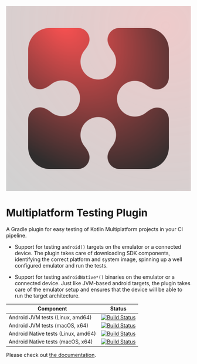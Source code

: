 ![Project logo](assets/logo.svg)

# Multiplatform Testing Plugin

A Gradle plugin for easy testing of Kotlin Multiplatform projects in your CI pipeline.

- Support for testing `android()` targets on the emulator or a connected device.
  The plugin takes care of downloading SDK components, identifying the correct platform
  and system image, spinning up a well configured emulator and run the tests.

- Support for testing `androidNative*()` binaries on the emulator or a connected device.
  Just like JVM-based android targets, the plugin takes care of the emulator setup
  and ensures that the device will be able to run the target architecture.

|Component|Status|
|--------|-------|
|Android JVM tests (Linux, amd64)|[![Build Status](https://api.cirrus-ci.com/github/deepmedia/multiplatform-testing.svg?task=AndroidJvm%20Tests%20%28linux%29&script=test)](https://cirrus-ci.com/github/deepmedia/multiplatform-testing)|
|Android JVM tests (macOS, x64)|[![Build Status](https://github.com/deepmedia/multiplatform-testing/actions/workflows/test_androidjvm.yml/badge.svg)](https://github.com/deepmedia/multiplatform-testing/actions)|
|Android Native tests (Linux, amd64)|[![Build Status](https://api.cirrus-ci.com/github/deepmedia/multiplatform-testing.svg?task=AndroidNative%20Tests%20%28linux%29&script=test)](https://cirrus-ci.com/github/deepmedia/multiplatform-testing)|
|Android Native tests (macOS, x64)|[![Build Status](https://github.com/deepmedia/multiplatform-testing/actions/workflows/test_androidnative.yml/badge.svg)](https://github.com/deepmedia/multiplatform-testing/actions)|

Please check out [the documentation](https://opensource.deepmedia.io/testing).
